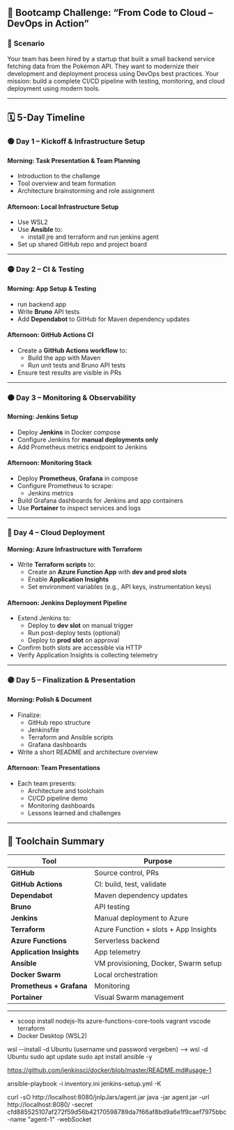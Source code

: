 ## 🚀 **Bootcamp Challenge: “From Code to Cloud – DevOps in Action”**

### 🧠 **Scenario**
Your team has been hired by a startup that built a small backend service fetching data from the Pokémon API. They want to modernize their development and deployment process using DevOps best practices. Your mission: build a complete CI/CD pipeline with testing, monitoring, and cloud deployment using modern tools.

---

## 🗓️ **5-Day Timeline**

### **🟢 Day 1 – Kickoff & Infrastructure Setup**

#### **Morning: Task Presentation & Team Planning**
- Introduction to the challenge
- Tool overview and team formation
- Architecture brainstorming and role assignment

#### **Afternoon: Local Infrastructure Setup**
- Use WSL2
- Use **Ansible** to:
  - install jre and terraform and run jenkins agent
- Set up shared GitHub repo and project board

---

### **🟡 Day 2 – CI & Testing**

#### **Morning: App Setup & Testing**
- run backend app
- Write **Bruno** API tests
- Add **Dependabot** to GitHub for Maven dependency updates

#### **Afternoon: GitHub Actions CI**
- Create a **GitHub Actions workflow** to:
  - Build the app with Maven
  - Run unit tests and Bruno API tests
- Ensure test results are visible in PRs

---

### **🟠 Day 3 – Monitoring & Observability**

#### **Morning: Jenkins Setup**
- Deploy **Jenkins** in Docker compose
- Configure Jenkins for **manual deployments only**
- Add Prometheus metrics endpoint to Jenkins

#### **Afternoon: Monitoring Stack**
- Deploy **Prometheus**, **Grafana** in compose
- Configure Prometheus to scrape:
  - Jenkins metrics
- Build Grafana dashboards for Jenkins and app containers
- Use **Portainer** to inspect services and logs

---

### **🔵 Day 4 – Cloud Deployment**

#### **Morning: Azure Infrastructure with Terraform**
- Write **Terraform scripts** to:
  - Create an **Azure Function App** with **dev and prod slots**
  - Enable **Application Insights**
  - Set environment variables (e.g., API keys, instrumentation keys)

#### **Afternoon: Jenkins Deployment Pipeline**
- Extend Jenkins to:
  - Deploy to **dev slot** on manual trigger
  - Run post-deploy tests (optional)
  - Deploy to **prod slot** on approval
- Confirm both slots are accessible via HTTP
- Verify Application Insights is collecting telemetry

---

### **🟣 Day 5 – Finalization & Presentation**

#### **Morning: Polish & Document**
- Finalize:
  - GitHub repo structure
  - Jenkinsfile
  - Terraform and Ansible scripts
  - Grafana dashboards
- Write a short README and architecture overview

#### **Afternoon: Team Presentations**
- Each team presents:
  - Architecture and toolchain
  - CI/CD pipeline demo
  - Monitoring dashboards
  - Lessons learned and challenges

---

## 🧰 **Toolchain Summary**

| Tool | Purpose |
|------|---------|
| **GitHub** | Source control, PRs |
| **GitHub Actions** | CI: build, test, validate |
| **Dependabot** | Maven dependency updates |
| **Bruno** | API testing |
| **Jenkins** | Manual deployment to Azure |
| **Terraform** | Azure Function + slots + App Insights |
| **Azure Functions** | Serverless backend |
| **Application Insights** | App telemetry |
| **Ansible** | VM provisioning, Docker, Swarm setup |
| **Docker Swarm** | Local orchestration |
| **Prometheus + Grafana** | Monitoring |
| **Portainer** | Visual Swarm management |


---

- scoop install nodejs-lts azure-functions-core-tools vagrant vscode terraform
- Docker Desktop (WSL2)

wsl --install -d Ubuntu (username und password vergeben)  --> wsl -d Ubuntu
sudo apt update
sudo apt install ansible -y

https://github.com/jenkinsci/docker/blob/master/README.md#usage-1

ansible-playbook -i inventory.ini jenkins-setup.yml -K

curl -sO http://localhost:8080/jnlpJars/agent.jar
java -jar agent.jar -url http://localhost:8080/ -secret cfd885525107af272f59d56b42170598789da7f66af8bd9a6e1f9caef7975bbc -name "agent-1" -webSocket 